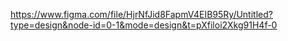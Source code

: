 https://www.figma.com/file/HjrNfJid8FapmV4EIB95Ry/Untitled?type=design&node-id=0-1&mode=design&t=pXfiloi2Xkg91H4f-0